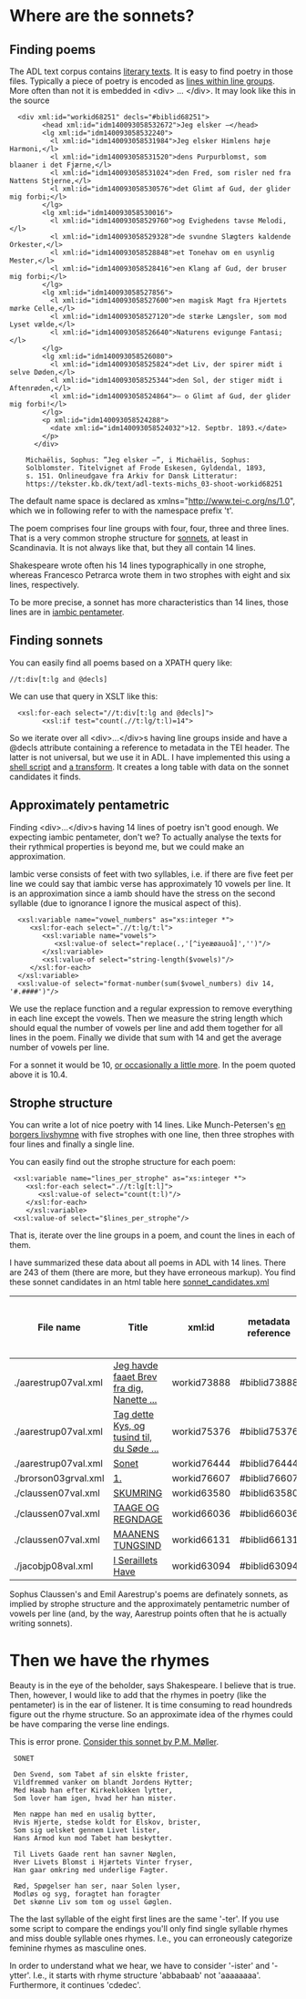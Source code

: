 # Where are the sonnets?
 
## Finding poems

The ADL text corpus contains [literary
texts](https://github.com/kb-dk/public-adl-text-sources). It is easy
to find poetry in those files. Typically a piece of poetry is encoded
as [lines within line
groups](https://tei-c.org/release/doc/tei-p5-doc/en/html/ref-lg.html). More
often than not it is embedded in &lt;div> ... &lt;/div>. It may look
like this in the source

```
  <div xml:id="workid68251" decls="#biblid68251">
        <head xml:id="idm140093058532672">Jeg elsker —</head>
        <lg xml:id="idm140093058532240">
          <l xml:id="idm140093058531984">Jeg elsker Himlens høje Harmoni,</l>
          <l xml:id="idm140093058531520">dens Purpurblomst, som blaaner i det Fjærne,</l>
          <l xml:id="idm140093058531024">den Fred, som risler ned fra Nattens Stjerne,</l>
          <l xml:id="idm140093058530576">det Glimt af Gud, der glider mig forbi;</l>
        </lg>
        <lg xml:id="idm140093058530016">
          <l xml:id="idm140093058529760">og Evighedens tavse Melodi,</l>
          <l xml:id="idm140093058529328">de svundne Slægters kaldende Orkester,</l>
          <l xml:id="idm140093058528848">et Tonehav om en usynlig Mester,</l>
          <l xml:id="idm140093058528416">en Klang af Gud, der bruser mig forbi;</l>
        </lg>
        <lg xml:id="idm140093058527856">
          <l xml:id="idm140093058527600">en magisk Magt fra Hjertets mørke Celle,</l>
          <l xml:id="idm140093058527120">de stærke Længsler, som mod Lyset vælde,</l>
          <l xml:id="idm140093058526640">Naturens evigunge Fantasi;</l>
        </lg>
        <lg xml:id="idm140093058526080">
          <l xml:id="idm140093058525824">det Liv, der spirer midt i selve Døden,</l>
          <l xml:id="idm140093058525344">den Sol, der stiger midt i Aftenrøden,</l>
          <l xml:id="idm140093058524864">— o Glimt af Gud, der glider mig forbi!</l>
        </lg>
        <p xml:id="idm140093058524288">
          <date xml:id="idm140093058524032">12. Septbr. 1893.</date>
        </p>
      </div>

	Michaëlis, Sophus: ”Jeg elsker —”, i Michaëlis, Sophus:
	Solblomster. Titelvignet af Frode Eskesen, Gyldendal, 1893,
	s. 151. Onlineudgave fra Arkiv for Dansk Litteratur:
	https://tekster.kb.dk/text/adl-texts-michs_03-shoot-workid68251
```


The default name space is declared as
xmlns="http://www.tei-c.org/ns/1.0", which we in following refer to
with the namespace prefix 't'.

The poem comprises four line groups with four, four, three and three
lines. That is a very common strophe structure for
[sonnets](https://en.wikipedia.org/wiki/Sonnet), at least in
Scandinavia. It is not always like that, but they all contain 14
lines.

Shakespeare wrote often his 14 lines typographically in one strophe,
whereas Francesco Petrarca wrote them in two strophes with eight and
six lines, respectively.

To be more precise, a sonnet has more characteristics than 14 lines,
those lines are in [iambic pentameter](https://en.wikipedia.org/wiki/Iambic_pentameter).

## Finding sonnets

You can easily find all poems based on a XPATH query like:

```
//t:div[t:lg and @decls]

```

We can use that query in XSLT like this:

```
  <xsl:for-each select="//t:div[t:lg and @decls]">
        <xsl:if test="count(.//t:lg/t:l)=14">

```

So we iterate over all &lt;div>...&lt;/div>s having line groups inside
and have a @decls attribute containing a reference to metadata in the
TEI header. The latter is not universal, but we use it in ADL. I have
implemented this using a [shell script](find_sonnet_candidates.sh) and
[a transform](sonnet_candidate.xsl). It creates a long table with data
on the sonnet candidates it finds.

## Approximately pentametric

Finding &lt;div>...&lt;/div>s having 14 lines of poetry isn't good
enough. We expecting iambic pentameter, don't we? To actually analyse
the texts for their rythmical properties is beyond me, but we could
make an approximation.

Iambic verse consists of feet with two syllables, i.e. if there are
five feet per line we could say that iambic verse has approximately 10
vowels per line. It is an approximation since a iamb should have the
stress on the second syllable (due to ignorance I ignore the musical
aspect of this).

```
  <xsl:variable name="vowel_numbers" as="xs:integer *">
     <xsl:for-each select=".//t:lg/t:l">
        <xsl:variable name="vowels">
		   <xsl:value-of select="replace(.,'[^iyeæøauoå]','')"/>
		</xsl:variable>
        <xsl:value-of select="string-length($vowels)"/>
     </xsl:for-each>
  </xsl:variable>
  <xsl:value-of select="format-number(sum($vowel_numbers) div 14, '#.####')"/>
```
We use the replace function and a regular expression to remove
everything in each line except the vowels. Then we measure the string
length which should equal the number of vowels per line and add them
together for all lines in the poem. Finally we divide that sum with 14
and get the average number of vowels per line.

For a sonnet it would be 10, [or occasionally a little
more](https://en.wikipedia.org/wiki/Hendecasyllable). In the poem
quoted above it is 10.4.

## Strophe structure

You can write a lot of nice poetry with 14 lines. Like Munch-Petersen's [en borgers
livshymne](https://tekster.kb.dk/text/adl-texts-munp1-shoot-workid62017)
with five strophes with one line, then three strophes with four lines
and finally a single line.

You can easily find out the strophe structure for each poem:

```
 <xsl:variable name="lines_per_strophe" as="xs:integer *">
    <xsl:for-each select=".//t:lg[t:l]">
       <xsl:value-of select="count(t:l)"/>
    </xsl:for-each>
    </xsl:variable>
 <xsl:value-of select="$lines_per_strophe"/>
```

That is, iterate over the line groups in a poem, and count the lines
in each of them.

I have summarized these data about all poems in ADL with 14
lines. There are 243 of them (there are more, but they have erroneous
markup). You find these sonnet candidates in an html table here
[sonnet_candidates.xml](sonnet_candidates.xml)

|File name | Title | xml:id | metadata reference | Strophe structure | average number of vowels per line|
|---|---|---|---|---|---|
|./aarestrup07val.xml| [Jeg havde faaet Brev fra dig, Nanette ...](https://tekster.kb.dk/text/adl-texts-aarestrup07val-shoot-workid73888)|workid73888|#biblid73888|4 4 3 3|11.0|
|./aarestrup07val.xml| [Tag dette Kys, og tusind til, du Søde ...](https://tekster.kb.dk/text/adl-texts-aarestrup07val-shoot-workid75376) |workid75376|#biblid75376|4 4 3 3|11.0714|
|./aarestrup07val.xml| [Sonet](https://tekster.kb.dk/text/adl-texts-aarestrup07val-shoot-workid76444) |workid76444|#biblid76444|4 4 3 3|11.5|
|./brorson03grval.xml|[1.](https://tekster.kb.dk/text/adl-texts-brorson03grval-shoot-workid76607) |workid76607|#biblid76607|14|8.7143|
|./claussen07val.xml|[SKUMRING](https://tekster.kb.dk/text/adl-texts-claussen07val-shoot-workid63580)|workid63580|#biblid63580|14|10.8571|
|./claussen07val.xml| [TAAGE OG REGNDAGE](https://tekster.kb.dk/text/adl-texts-claussen07val-shoot-workid66036) |workid66036|#biblid66036|4 4 3 3|13.9286|
|./claussen07val.xml| [MAANENS TUNGSIND](https://tekster.kb.dk/text/adl-texts-claussen07val-shoot-workid66131) |workid66131|#biblid66131|4 4 3 3|13.8571|
|./jacobjp08val.xml| [I Seraillets Have](https://tekster.kb.dk/text/adl-texts-jacobjp08val-shoot-workid63094) |workid63094|#biblid63094|14|6.7143|

Sophus Claussen's and Emil Aarestrup's poems are definately sonnets,
as implied by strophe structure and the approximately pentametric
number of vowels per line (and, by the way, Aarestrup points often
that he is actually writing sonnets).

# Then we have the rhymes

Beauty is in the eye of the beholder, says Shakespeare. I believe that
is true. Then, however, I would like to add that the rhymes in poetry
(like the pentameter) is in the ear of listener. It is time consuming
to read houndreds figure out the rhyme structure. So an approximate
idea of the rhymes could be have comparing the verse line endings.

This is error prone. [Consider this sonnet by
P.M. Møller](https://tekster.kb.dk/text/adl-texts-moeller01val-shoot-workid62307).

```
 SONET
 
 Den Svend, som Tabet af sin elskte frister,
 Vildfremmed vanker om blandt Jordens Hytter;
 Med Haab han efter Kirkeklokken lytter,
 Som lover ham igen, hvad her han mister.
 
 Men næppe han med en usalig bytter,
 Hvis Hjerte, stedse koldt for Elskov, brister,
 Som sig uelsket gennem Livet lister,
 Hans Armod kun mod Tabet ham beskytter.
 
 Til Livets Gaade rent han savner Nøglen,
 Hver Livets Blomst i Hjærtets Vinter fryser,
 Han gaar omkring med underlige Fagter.
 
 Ræd, Spøgelser han ser, naar Solen lyser,
 Modløs og syg, foragtet han foragter
 Det skønne Liv som tom og ussel Gøglen.
```

The the last syllable of the eight first lines are the same '-ter'. If
you use some script to compare the endings you'll only find single
syllable rhymes and miss double syllable ones rhymes. I.e., you can
erroneously categorize feminine rhymes as masculine ones.

In order to understand what we hear, we have to consider '-ister' and
'-ytter'. I.e., it starts with rhyme structure 'abbabaab' not
'aaaaaaaa'. Furthermore, it continues 'cdedec'.


 
 
